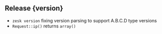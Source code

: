 ## Release {version}

- `zesk version` fixing version parsing to support A.B.C.D type versions
- `Request::ip()` returns `array()`

<!-- Generated automatically by release-zesk.sh, beware editing! -->
